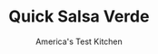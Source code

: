 ---
layout: ../../layouts/MarkdownPostLayout.astro
title: Quick Salsa Verde
author: America's Test Kitchen
pubDate: 2023-03-15
description: "For a sauce that really stood out, we combined bright lemon juice, fresh chopped parsley, meaty (not fishy) minced anchovies, briny capers, and heady garlic with creamy olive oil."
image_url: https://res.cloudinary.com/hksqkdlah/image/upload/ar_1:1,c_fill,dpr_2.0,f_auto,fl_lossy.progressive.strip_profile,g_faces:auto,q_auto:low,w_344/34451_sfs-salsa-verde-4
tags: ["Side Dishes","Vegetables","Sauces"]
calories: 1006
protein: 
carbohydrates: 
fats: 
fiber: 
ingredients: ["1 cup, minced fresh parsley","1/2 cup, extra-virgin olive oil","2 tablespoons, capers, rinsed and minced","4 teaspoons, lemon juice","2 , anchovy fillets, rinsed and minced","1 , garlic clove, minced","1/4 teaspoon, salt"]
serves: 8
time: "10 minutes"
instructions: ["Whisk all ingredients together in bowl."]
nutrition: ["52 mg Potassium","7 mg Phosphorus","14 mg Calcium","5 mg Magnesium","91 mg Sodium","13 g Fat","9 g Monounsaturated","1 g Polyunsaturated","11 mg Vitamin C","1 g Saturated","12 µg Folate (food)","131 µg Vitamin K","11 g Water","12 µg Folate equivalent (total)","2 mg Vitamin E","31 µg Vitamin A","125 kcal Energy","1006 calories"]
notes: "California Olive Ranch makes our favorite supermarket extra-virgin olive oil. The sauce can be refrigerated for up to two days. Bring to room temperature before serving."
---